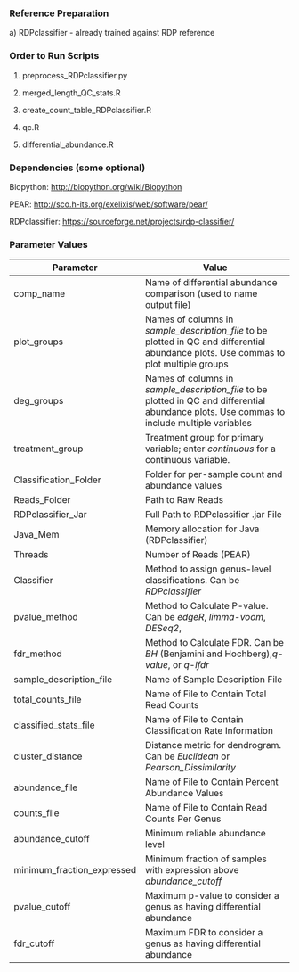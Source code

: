 ### Reference Preparation ###

a) RDPclassifier - already trained against RDP reference

### Order to Run Scripts ###

1) preprocess_RDPclassifier.py

2) merged_length_QC_stats.R

3) create_count_table_RDPclassifier.R

4) qc.R

5) differential_abundance.R


### Dependencies (some optional) ###

Biopython: http://biopython.org/wiki/Biopython

PEAR: http://sco.h-its.org/exelixis/web/software/pear/

RDPclassifier: https://sourceforge.net/projects/rdp-classifier/

### Parameter Values ###
| Parameter | Value|
|---|---|
|comp_name | Name of differential abundance comparison (used to name output file)
|plot_groups | Names of columns in *sample_description_file* to be plotted in QC and differential abundance plots.  Use commas to plot multiple groups|
|deg_groups|Names of columns in *sample_description_file* to be plotted in QC and differential abundance plots.  Use commas to include multiple variables|
|treatment_group|Treatment group for primary variable; enter *continuous* for a continuous variable.|
|Classification_Folder|Folder for per-sample count and abundance values|
|Reads_Folder|Path to Raw Reads|
|RDPclassifier_Jar|Full Path to RDPclassifier .jar File|
|Java_Mem|Memory allocation for Java (RDPclassifier)|
|Threads|Number of Reads (PEAR)|
|Classifier|Method to assign genus-level classifications.  Can be *RDPclassifier*|
|pvalue_method|Method to Calculate P-value.  Can be *edgeR*, *limma-voom*, *DESeq2*,|
|fdr_method|Method to Calculate FDR.  Can be *BH* (Benjamini and Hochberg),*q-value*, or *q-lfdr*|
|sample_description_file|Name of Sample Description File|
|total_counts_file|Name of File to Contain Total Read Counts|
|classified_stats_file|Name of File to Contain Classification Rate Information|
|cluster_distance| Distance metric for dendrogram.  Can be *Euclidean* or *Pearson_Dissimilarity*|
|abundance_file|Name of File to Contain Percent Abundance Values|
|counts_file|Name of File to Contain Read Counts Per Genus|
|abundance_cutoff|Minimum reliable abundance level|
|minimum_fraction_expressed|Minimum fraction of samples with expression above *abundance_cutoff*|
|pvalue_cutoff|Maximum p-value to consider a genus as having differential abundance|
|fdr_cutoff|Maximum FDR to consider a genus as having differential abundance|
